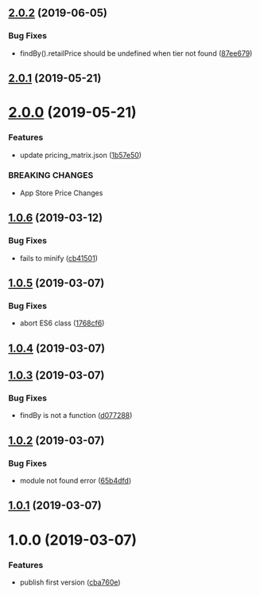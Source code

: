 ## [2.0.2](https://github.com/hahow/hh-pricing/compare/v2.0.1...v2.0.2) (2019-06-05)


### Bug Fixes

* findBy().retailPrice should be undefined when tier not found ([87ee679](https://github.com/hahow/hh-pricing/commit/87ee679))



## [2.0.1](https://github.com/hahow/hh-pricing/compare/v2.0.0...v2.0.1) (2019-05-21)



# [2.0.0](https://github.com/amowu/app-store-pricing-matrix/compare/v1.0.6...v2.0.0) (2019-05-21)


### Features

* update pricing_matrix.json ([1b57e50](https://github.com/amowu/app-store-pricing-matrix/commit/1b57e50))


### BREAKING CHANGES

* App Store Price Changes



## [1.0.6](https://github.com/amowu/app-store-pricing-matrix/compare/v1.0.5...v1.0.6) (2019-03-12)


### Bug Fixes

* fails to minify ([cb41501](https://github.com/amowu/app-store-pricing-matrix/commit/cb41501))



## [1.0.5](https://github.com/amowu/app-store-pricing-matrix/compare/v1.0.4...v1.0.5) (2019-03-07)


### Bug Fixes

* abort ES6 class ([1768cf6](https://github.com/amowu/app-store-pricing-matrix/commit/1768cf6))



## [1.0.4](https://github.com/amowu/app-store-pricing-matrix/compare/v1.0.3...v1.0.4) (2019-03-07)



## [1.0.3](https://github.com/amowu/app-store-pricing-matrix/compare/v1.0.2...v1.0.3) (2019-03-07)


### Bug Fixes

* findBy is not a function ([d077288](https://github.com/amowu/app-store-pricing-matrix/commit/d077288))



## [1.0.2](https://github.com/amowu/app-store-pricing-matrix/compare/v1.0.1...v1.0.2) (2019-03-07)


### Bug Fixes

* module not found error ([65b4dfd](https://github.com/amowu/app-store-pricing-matrix/commit/65b4dfd))



## [1.0.1](https://github.com/amowu/app-store-pricing-matrix/compare/v1.0.0...v1.0.1) (2019-03-07)



# 1.0.0 (2019-03-07)


### Features

* publish first version ([cba760e](https://github.com/amowu/app-store-pricing-matrix/commit/cba760e))




